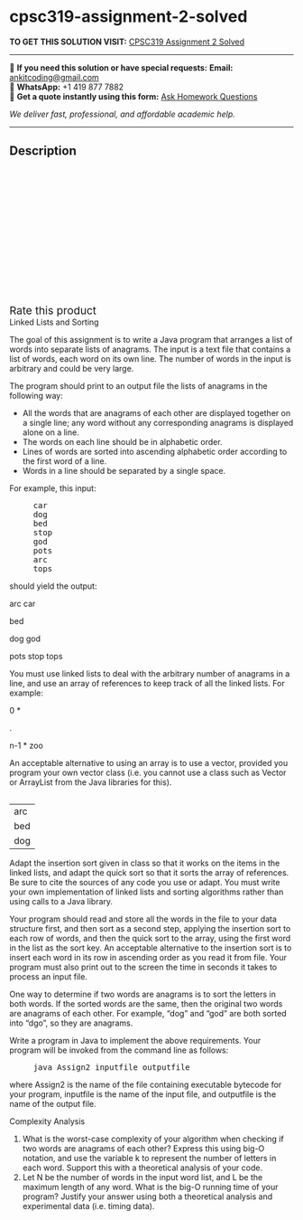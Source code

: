 # cpsc319-assignment-2-solved
**TO GET THIS SOLUTION VISIT:** [CPSC319 Assignment 2 Solved](https://www.ankitcodinghub.com/product/cpsc319-assignment-2-solved/)


---

📩 **If you need this solution or have special requests:** **Email:** ankitcoding@gmail.com  
📱 **WhatsApp:** +1 419 877 7882  
📄 **Get a quote instantly using this form:** [Ask Homework Questions](https://www.ankitcodinghub.com/services/ask-homework-questions/)

*We deliver fast, professional, and affordable academic help.*

---

<h2>Description</h2>



<div class="kk-star-ratings kksr-auto kksr-align-center kksr-valign-top" data-payload="{&quot;align&quot;:&quot;center&quot;,&quot;id&quot;:&quot;94386&quot;,&quot;slug&quot;:&quot;default&quot;,&quot;valign&quot;:&quot;top&quot;,&quot;ignore&quot;:&quot;&quot;,&quot;reference&quot;:&quot;auto&quot;,&quot;class&quot;:&quot;&quot;,&quot;count&quot;:&quot;0&quot;,&quot;legendonly&quot;:&quot;&quot;,&quot;readonly&quot;:&quot;&quot;,&quot;score&quot;:&quot;0&quot;,&quot;starsonly&quot;:&quot;&quot;,&quot;best&quot;:&quot;5&quot;,&quot;gap&quot;:&quot;4&quot;,&quot;greet&quot;:&quot;Rate this product&quot;,&quot;legend&quot;:&quot;0\/5 - (0 votes)&quot;,&quot;size&quot;:&quot;24&quot;,&quot;title&quot;:&quot;CPSC319 Assignment 2 Solved&quot;,&quot;width&quot;:&quot;0&quot;,&quot;_legend&quot;:&quot;{score}\/{best} - ({count} {votes})&quot;,&quot;font_factor&quot;:&quot;1.25&quot;}">

<div class="kksr-stars">

<div class="kksr-stars-inactive">
            <div class="kksr-star" data-star="1" style="padding-right: 4px">


<div class="kksr-icon" style="width: 24px; height: 24px;"></div>
        </div>
            <div class="kksr-star" data-star="2" style="padding-right: 4px">


<div class="kksr-icon" style="width: 24px; height: 24px;"></div>
        </div>
            <div class="kksr-star" data-star="3" style="padding-right: 4px">


<div class="kksr-icon" style="width: 24px; height: 24px;"></div>
        </div>
            <div class="kksr-star" data-star="4" style="padding-right: 4px">


<div class="kksr-icon" style="width: 24px; height: 24px;"></div>
        </div>
            <div class="kksr-star" data-star="5" style="padding-right: 4px">


<div class="kksr-icon" style="width: 24px; height: 24px;"></div>
        </div>
    </div>

<div class="kksr-stars-active" style="width: 0px;">
            <div class="kksr-star" style="padding-right: 4px">


<div class="kksr-icon" style="width: 24px; height: 24px;"></div>
        </div>
            <div class="kksr-star" style="padding-right: 4px">


<div class="kksr-icon" style="width: 24px; height: 24px;"></div>
        </div>
            <div class="kksr-star" style="padding-right: 4px">


<div class="kksr-icon" style="width: 24px; height: 24px;"></div>
        </div>
            <div class="kksr-star" style="padding-right: 4px">


<div class="kksr-icon" style="width: 24px; height: 24px;"></div>
        </div>
            <div class="kksr-star" style="padding-right: 4px">


<div class="kksr-icon" style="width: 24px; height: 24px;"></div>
        </div>
    </div>
</div>


<div class="kksr-legend" style="font-size: 19.2px;">
            <span class="kksr-muted">Rate this product</span>
    </div>
    </div>
<div class="page" title="Page 1">
<div class="layoutArea">
<div class="column">
Linked Lists and Sorting

The goal of this assignment is to write a Java program that arranges a list of words into separate lists of anagrams. The input is a text file that contains a list of words, each word on its own line. The number of words in the input is arbitrary and could be very large.

</div>
</div>
<div class="layoutArea">
<div class="column">
The program should print to an output file the lists of anagrams in the following way:

<ul>
<li>All the words that are anagrams of each other are displayed together on a single line; any word without any corresponding anagrams is displayed alone on a line.</li>
<li>The words on each line should be in alphabetic order.</li>
<li>Lines of words are sorted into ascending alphabetic order according to the first word of a line.</li>
<li>Words in a line should be separated by a single space.</li>
</ul>
For example, this input:

<pre>     car
     dog
     bed
     stop
     god
     pots
     arc
     tops
</pre>
should yield the output:

arc car

bed

dog god

pots stop tops

You must use linked lists to deal with the arbitrary number of anagrams in a line, and use an array of references to keep track of all the linked lists. For example:

0 *

.

n-1 * zoo

An acceptable alternative to using an array is to use a vector, provided you program your own vector class (i.e. you cannot use a class such as Vector or ArrayList from the Java libraries for this).

</div>
</div>
<table>
<tbody>
<tr>
<td>
<div class="layoutArea">
<div class="column">
arc

</div>
</div>
</td>
</tr>
<tr>
<td>
<div class="layoutArea">
<div class="column">
bed

</div>
</div>
</td>
</tr>
<tr>
<td>
<div class="layoutArea">
<div class="column">
dog

</div>
</div>
</td>
</tr>
</tbody>
</table>
</div>
<div class="page" title="Page 2">
<div class="layoutArea">
<div class="column">
Adapt the insertion sort given in class so that it works on the items in the linked lists, and adapt the quick sort so that it sorts the array of references. Be sure to cite the sources of any code you use or adapt. You must write your own implementation of linked lists and sorting algorithms rather than using calls to a Java library.

Your program should read and store all the words in the file to your data structure first, and then sort as a second step, applying the insertion sort to each row of words, and then the quick sort to the array, using the first word in the list as the sort key. An acceptable alternative to the insertion sort is to insert each word in its row in ascending order as you read it from file. Your program must also print out to the screen the time in seconds it takes to process an input file.

One way to determine if two words are anagrams is to sort the letters in both words. If the sorted words are the same, then the original two words are anagrams of each other. For example, “dog” and “god” are both sorted into “dgo”, so they are anagrams.

Write a program in Java to implement the above requirements. Your program will be invoked from the command line as follows:

<pre>     java Assign2 inputfile outputfile
</pre>
where Assign2 is the name of the file containing executable bytecode for your program, inputfile is the name of the input file, and outputfile is the name of the output file.

Complexity Analysis

<ol>
<li>What is the worst-case complexity of your algorithm when checking if two words are anagrams of each other? Express this using big-O notation, and use the variable k to represent the number of letters in each word. Support this with a theoretical analysis of your code.</li>
<li>Let N be the number of words in the input word list, and L be the maximum length of any word. What is the big-O running time of your program? Justify your answer using both a theoretical analysis and experimental data (i.e. timing data).</li>
</ol>
</div>
</div>
</div>
